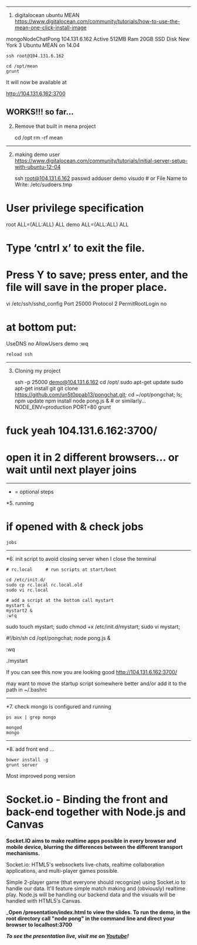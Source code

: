 ----------------------------------------------------------------------------------------
1. digitalocean ubuntu MEAN
https://www.digitalocean.com/community/tutorials/how-to-use-the-mean-one-click-install-image

mongoNodeChatPong 104.131.6.162 Active 512MB Ram 20GB SSD Disk New York 3 Ubuntu MEAN on 14.04

    ssh root@104.131.6.162

    cd /opt/mean
    grunt

It will now be available at

http://104.131.6.162:3700

WORKS!!! so far...
----------------------------------------------------------------------------------------
2. Remove that built in mena project

    cd /opt
    rm -rf mean

----------------------------------------------------------------------------------------
2. making demo user
  https://www.digitalocean.com/community/tutorials/initial-server-setup-with-ubuntu-12-04

    ssh root@104.131.6.162
    passwd
    adduser demo
    visudo             # or     File Name to Write: /etc/sudoers.tmp


# User privilege specification
  root    ALL=(ALL:ALL) ALL
  demo    ALL=(ALL:ALL) ALL
# Type ‘cntrl x’ to exit the file.
# Press Y to save; press enter, and the file will save in the proper place.

vi /etc/ssh/sshd_config
  Port 25000
  Protocol 2
  PermitRootLogin no
# at bottom put:
  UseDNS no
  AllowUsers demo
:wq

    reload ssh

----------------------------------------------------------------------------------------
3. Cloning my project

    ssh -p 25000 demo@104.131.6.162
    cd /opt/
    sudo apt-get update
    sudo apt-get install git
    git clone https://github.com/un5t0ppab13/pongchat.git;
    cd ~/opt/pongchat; ls;
    npm update
    npm install
    node pong.js &        # or similarly...    NODE_ENV=production PORT=80 grunt
  # fuck yeah 104.131.6.162:3700/
  # open it in 2 different browsers… or wait until next player joins

----------------------------------------------------------------------------------------
* = optional steps

*5. running

# if opened with & check jobs

    jobs

----------------------------------------------------------------------------------------
*6. init script to avoid closing server when I close the terminal

    # rc.local     # run scripts at start/boot

    cd /etc/init.d/
    sudo cp rc.local rc.local.old
    sudo vi rc.local

    # add a script at the bottom call mystart
    mystart &
    mystart2 &
    :w!q

  sudo touch mystart; sudo chmod +x /etc/init.d/mystart; sudo vi mystart;


  #!/bin/sh
  cd /opt/pongchat;
  node pong.js &

  :wq

  ./mystart

  If you can see this now you are looking good
  http://104.131.6.162:3700/

  may want to move the startup script somewhere better and/or add it to the path in ~/.bashrc

----------------------------------------------------------------------------------------
*7. check mongo is configured and running

    ps aux | grep mongo

    mongod
    mongo

----------------------------------------------------------------------------------------
*8. add front end ...

    bower install -g
    grunt server








Most improved pong version

Socket.io - Binding the front and back-end together with Node.js and Canvas
==========================================================================================

**Socket.IO aims to make realtime apps possible in every browser and mobile device, blurring the differences between the different transport mechanisms.**

Socket.io: HTML5's websockets live-chats, realtime collaboration applications, and multi-player games possible.

Simple 2-player game (that everyone should recognize) using Socket.io to handle our data.  It'll feature simple match making and (obviously) realtime play. Node.js will be handling our backend data and the visuals will be handled with HTML5's Canvas.

_**Open /presentation/index.html to view the slides. To run the demo, in the root directory call "node pong" in the command line and direct your browser to localhost:3700**

_**To see the presentation live, visit me on [Youtube](http://www.youtube.com/watch?v=qmvxytWVBJ4)!**_